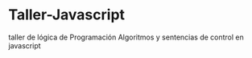 # Taller-Javascript
taller de lógica de Programación Algoritmos y sentencias de control en javascript
